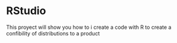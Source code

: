# RStudio

This proyect will show you how to i create a code with R to create a confibility of distributions to a product
